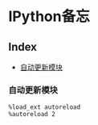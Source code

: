 IPython备忘
===

Index
---
<!-- TOC -->

- [自动更新模块](#自动更新模块)

<!-- /TOC -->


### 自动更新模块
```shell
%load_ext autoreload
%autoreload 2
```